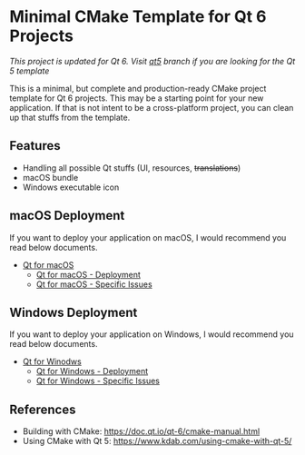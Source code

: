 # Minimal CMake Template for Qt 6 Projects

*This project is updated for Qt 6. Visit [qt5](https://github.com/euler0/mini-cmake-qt/tree/qt5) branch if you are looking for the Qt 5 template*

This is a minimal, but complete and production-ready CMake project template for Qt 6 projects. This may be a starting point for your new application. If that is not intent to be a cross-platform project, you can clean up that stuffs from the template.

## Features
  * Handling all possible Qt stuffs (UI, resources, ~~translations~~)
  * macOS bundle
  * Windows executable icon

## macOS Deployment

If you want to deploy your application on macOS, I would recommend you read below documents.

* [Qt for macOS](https://doc.qt.io/qt-6/macos.html)
  * [Qt for macOS - Deployment](https://doc.qt.io/qt-6/macos-deployment.html)
  * [Qt for macOS - Specific Issues](https://doc.qt.io/qt-6/macos-issues.html)

## Windows Deployment

If you want to deploy your application on Windows, I would recommend you read below documents.

* [Qt for Winodws](https://doc.qt.io/qt-6/windows.html)
  * [Qt for Windows - Deployment](https://doc.qt.io/qt-6/windows-deployment.html)
  * [Qt for Windows - Specific Issues](https://doc.qt.io/qt-6/windows-issues.html)

## References
  * Building with CMake: https://doc.qt.io/qt-6/cmake-manual.html
  * Using CMake with Qt 5: https://www.kdab.com/using-cmake-with-qt-5/
